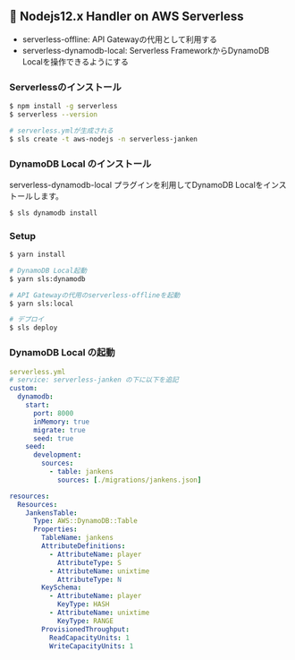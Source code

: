 ## 🚀 Nodejs12.x Handler on AWS Serverless

- serverless-offline: API Gatewayの代用として利用する
- serverless-dynamodb-local: Serverless FrameworkからDynamoDB Localを操作できるようにする

### Serverlessのインストール
```bash
$ npm install -g serverless
$ serverless --version

# serverless.ymlが生成される
$ sls create -t aws-nodejs -n serverless-janken
```

### DynamoDB Local のインストール
serverless-dynamodb-local プラグインを利用してDynamoDB Localをインストールします。
```bash
$ sls dynamodb install
```

### Setup
```bash
$ yarn install

# DynamoDB Local起動
$ yarn sls:dynamodb

# API Gatewayの代用のserverless-offlineを起動
$ yarn sls:local

# デプロイ
$ sls deploy
```


### DynamoDB Local の起動
```yml
serverless.yml
# service: serverless-janken の下に以下を追記
custom:
  dynamodb:
    start:
      port: 8000
      inMemory: true
      migrate: true
      seed: true
    seed:
      development:
        sources:
          - table: jankens
            sources: [./migrations/jankens.json]

resources:
  Resources:
    JankensTable:
      Type: AWS::DynamoDB::Table
      Properties:
        TableName: jankens
        AttributeDefinitions:
          - AttributeName: player
            AttributeType: S
          - AttributeName: unixtime
            AttributeType: N
        KeySchema:
          - AttributeName: player
            KeyType: HASH
          - AttributeName: unixtime
            KeyType: RANGE
        ProvisionedThroughput:
          ReadCapacityUnits: 1
          WriteCapacityUnits: 1
```
